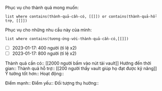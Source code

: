 Phục vụ cho thành quả mong muốn:
```dataview
list where contains(thành-quả-cần-có, [[]]) or contains(thành-quả-hỗ-trợ, [[]])
```
Phục vụ cho những nhu cầu này của mình:
```dataview
list where contains(tương-ứng-với-thành-quả-cần-có,[[]])
```
- [ ] 2023-01-17: 400 người (tỉ lệ x2) 
- [ ] 2023-01-17: 800 người (tỉ lệ x2) 

Thành quả cần có:: [[2000 người bấm vào nút tải vault]]
Hướng đến thời gian::
Thành quả hỗ trợ:: [[200 người thấy vault giúp họ đạt được kỹ năng]]
Ý tưởng tốt hơn::
Hoạt động::

Điểm mạnh::
Điểm yếu::
Đối tượng thụ hưởng::
